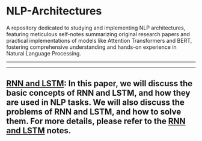# NLP-Architectures

 A repository dedicated to studying and implementing NLP architectures, featuring meticulous self-notes summarizing original research papers and practical implementations of models like Attention Transformers and BERT, fostering comprehensive understanding and hands-on experience in Natural Language Processing.

---
---

 ## [RNN and LSTM](https://arxiv.org/pdf/1808.03314.pdf): In this paper, we will discuss the basic concepts of RNN and LSTM, and how they are used in NLP tasks. We will also discuss the problems of RNN and LSTM, and how to solve them. For more details, please refer to the [RNN and LSTM](Notes/RNN_and_LSTM.md) notes.
